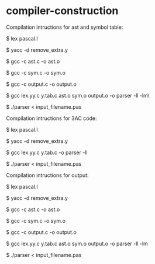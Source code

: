 # compiler-construction

Compilation intructions for ast and symbol table:

$ lex pascal.l

$ yacc -d remove_extra.y

$ gcc -c ast.c -o ast.o

$ gcc -c sym.c -o sym.o

$ gcc -c output.c -o output.o

$ gcc lex.yy.c y.tab.c ast.o sym.o output.o -o parser -ll -lm\

$ ./parser < input_filename.pas

Compilation intructions for 3AC code:

$ lex pascal.l

$ yacc -d remove_extra.y

$ gcc lex.yy.c y.tab.c -o parser -ll

$ ./parser < input_filename.pas

Compilation intructions for output:

$ lex pascal.l

$ yacc -d remove_extra.y

$ gcc -c ast.c -o ast.o

$ gcc -c sym.c -o sym.o

$ gcc -c output.c -o output.o

$ gcc lex.yy.c y.tab.c ast.o sym.o output.o -o parser -ll -lm

$ ./parser < input_filename.pas
